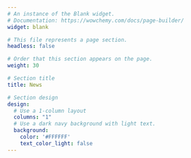 ```yaml
---
# An instance of the Blank widget.
# Documentation: https://wowchemy.com/docs/page-builder/
widget: blank

# This file represents a page section.
headless: false

# Order that this section appears on the page.
weight: 30

# Section title
title: News

# Section design
design:
  # Use a 1-column layout
  columns: "1"
  # Use a dark navy background with light text.
  background:
    color: '#FFFFFF'
    text_color_light: false
---
```

